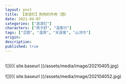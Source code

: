 ```yaml
---
layout: post
title: 【浪浪钉】狗狗的作用（图）
date: 2021-04-07
categories: ["浪浪钉"]
characters: ["周子舒", "温客行"]
tags: ["涩图", "温周", "天涯客", "山河令"]
origin: 
description: 
published: true
---
```


<br>
![]({{ site.baseurl }}/assets/media/image/20210405.jpg)
<br><br>
![]({{ site.baseurl }}/assets/media/image/202104052.jpg)
